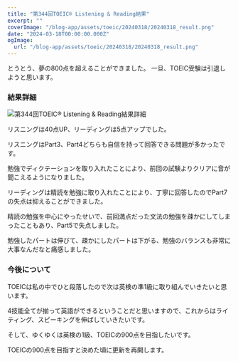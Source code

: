 ```yaml
---
title: "第344回TOEIC® Listening & Reading結果"
excerpt: ""
coverImage: "/blog-app/assets/toeic/20240318/20240318_result.png"
date: "2024-03-18T00:00:00.000Z"
ogImage:
  url: "/blog-app/assets/toeic/20240318/20240318_result.png"
---
```



とうとう、夢の800点を超えることができました。
一旦、TOEIC受験は引退しようと思います。

### 結果詳細
![第344回TOEIC® Listening & Reading結果詳細](/blog-app/assets/toeic/20240318/20240318_detail.png)

リスニングは40点UP、リーディングは5点アップでした。 

リスニングはPart3、Part4どちらも自信を持って回答できる問題が多かったです。 

勉強でディクテーションを取り入れたことにより、前回の試験よりクリアに音が聞こえるようになりました。 

リーディングは精読を勉強に取り入れたことにより、丁寧に回答したのでPart7の失点は抑えることができました。 

精読の勉強を中心にやったせいで、前回満点だった文法の勉強を疎かにしてしまったこともあり、Part5で失点しました。 

勉強したパートは伸びて、疎かにしたパートは下がる、勉強のバランスも非常に大事なんだなと痛感しました。 

### 今後について
TOEICは私の中でひと段落したので次は英検の準1級に取り組んでいきたいと思います。 

4技能全てが揃って英語ができるということだと思いますので、これからはライティング、スピーキングを伸ばしていきたいです。 

そして、ゆくゆくは英検の1級、TOEICの900点を目指したいです。 

TOEICの900点を目指すと決めた頃に更新を再開します。 